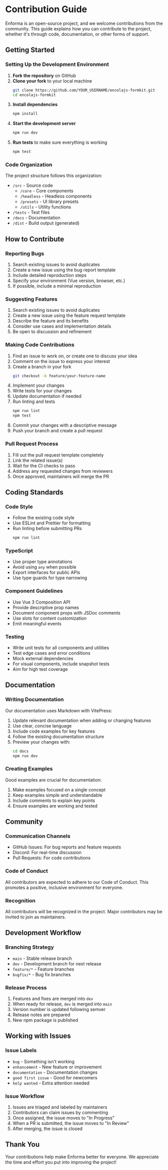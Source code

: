 # Contribution Guide

Enforma is an open-source project, and we welcome contributions from the community. This guide explains how you can contribute to the project, whether it's through code, documentation, or other forms of support.

## Getting Started

### Setting Up the Development Environment

1. **Fork the repository** on GitHub
2. **Clone your fork** to your local machine
   ```bash
   git clone https://github.com/YOUR_USERNAME/encolajs-formkit.git
   cd encolajs-formkit
   ```
3. **Install dependencies**
   ```bash
   npm install
   ```
4. **Start the development server**
   ```bash
   npm run dev
   ```
5. **Run tests** to make sure everything is working
   ```bash
   npm test
   ```

### Code Organization

The project structure follows this organization:

- `/src` - Source code
  - `/core` - Core components
  - `/headless` - Headless components
  - `/presets` - UI library presets
  - `/utils` - Utility functions
- `/tests` - Test files
- `/docs` - Documentation
- `/dist` - Build output (generated)

## How to Contribute

### Reporting Bugs

1. Search existing issues to avoid duplicates
2. Create a new issue using the bug report template
3. Include detailed reproduction steps
4. Specify your environment (Vue version, browser, etc.)
5. If possible, include a minimal reproduction

### Suggesting Features

1. Search existing issues to avoid duplicates
2. Create a new issue using the feature request template
3. Describe the feature and its benefits
4. Consider use cases and implementation details
5. Be open to discussion and refinement

### Making Code Contributions

1. Find an issue to work on, or create one to discuss your idea
2. Comment on the issue to express your interest
3. Create a branch in your fork
   ```bash
   git checkout -b feature/your-feature-name
   ```
4. Implement your changes
5. Write tests for your changes
6. Update documentation if needed
7. Run linting and tests
   ```bash
   npm run lint
   npm test
   ```
8. Commit your changes with a descriptive message
9. Push your branch and create a pull request

### Pull Request Process

1. Fill out the pull request template completely
2. Link the related issue(s)
3. Wait for the CI checks to pass
4. Address any requested changes from reviewers
5. Once approved, maintainers will merge the PR

## Coding Standards

### Code Style

- Follow the existing code style
- Use ESLint and Prettier for formatting
- Run linting before submitting PRs
  ```bash
  npm run lint
  ```

### TypeScript

- Use proper type annotations
- Avoid using `any` when possible
- Export interfaces for public APIs
- Use type guards for type narrowing

### Component Guidelines

- Use Vue 3 Composition API
- Provide descriptive prop names
- Document component props with JSDoc comments
- Use slots for content customization
- Emit meaningful events

### Testing

- Write unit tests for all components and utilities
- Test edge cases and error conditions
- Mock external dependencies
- For visual components, include snapshot tests
- Aim for high test coverage

## Documentation

### Writing Documentation

Our documentation uses Markdown with VitePress:

1. Update relevant documentation when adding or changing features
2. Use clear, concise language
3. Include code examples for key features
4. Follow the existing documentation structure
5. Preview your changes with:
   ```bash
   cd docs
   npm run dev
   ```

### Creating Examples

Good examples are crucial for documentation:

1. Make examples focused on a single concept
2. Keep examples simple and understandable
3. Include comments to explain key points
4. Ensure examples are working and tested

## Community

### Communication Channels

- GitHub Issues: For bug reports and feature requests
- Discord: For real-time discussion
- Pull Requests: For code contributions

### Code of Conduct

All contributors are expected to adhere to our Code of Conduct. This promotes a positive, inclusive environment for everyone.

### Recognition

All contributors will be recognized in the project. Major contributors may be invited to join as maintainers.

## Development Workflow

### Branching Strategy

- `main` - Stable release branch
- `dev` - Development branch for next release
- `feature/*` - Feature branches
- `bugfix/*` - Bug fix branches

### Release Process

1. Features and fixes are merged into `dev`
2. When ready for release, `dev` is merged into `main`
3. Version number is updated following semver
4. Release notes are prepared
5. New npm package is published

## Working with Issues

### Issue Labels

- `bug` - Something isn't working
- `enhancement` - New feature or improvement
- `documentation` - Documentation changes
- `good first issue` - Good for newcomers
- `help wanted` - Extra attention needed

### Issue Workflow

1. Issues are triaged and labeled by maintainers
2. Contributors can claim issues by commenting
3. Once assigned, the issue moves to "In Progress"
4. When a PR is submitted, the issue moves to "In Review"
5. After merging, the issue is closed

## Thank You

Your contributions help make Enforma better for everyone. We appreciate the time and effort you put into improving the project!